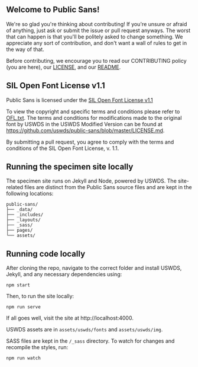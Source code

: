 ## Welcome to Public Sans!

We're so glad you're thinking about contributing! If you're unsure or afraid of anything, just ask or submit the issue or pull request anyways. The worst that can happen is that you'll be politely asked to change something. We appreciate any sort of contribution, and don't want a wall of rules to get in the way of that.

Before contributing, we encourage you to read our CONTRIBUTING policy (you are here), our [LICENSE](https://github.com/uswds/public-sans/blob/master/LICENSE.md), and our [README](https://github.com/uswds/public-sans/blob/master/README.md).

## SIL Open Font License v1.1

Public Sans is licensed under the [SIL Open Font License v1.1](https://scripts.sil.org/cms/scripts/page.php?site_id=nrsi&id=OFL_web)

To view the copyright and specific terms and conditions please refer to [OFL.txt](https://github.com/impallari/Libre-Franklin/blob/master/OFL.txt). The terms and conditions for modifications made to the original font by USWDS in the USWDS Modified Version can be found at https://github.com/uswds/public-sans/blob/master/LICENSE.md.

By submitting a pull request, you agree to comply with the terms and conditions of the SIL Open Font License, v. 1.1.

## Running the specimen site locally

The specimen site runs on Jekyll and Node, powered by USWDS. The site-related files are distinct from the Public Sans source files and are kept in the following locations:

```
public-sans/
├── _data/
├── _includes/
├── _layouts/
├── _sass/
├── pages/
└── assets/

```

## Running code locally

After cloning the repo, navigate to the correct folder and install USWDS, Jekyll, and any necessary dependencies using:

```
npm start
```

Then, to run the site locally:

```
npm run serve
```

If all goes well, visit the site at http://localhost:4000.

USWDS assets are in `assets/uswds/fonts` and `assets/uswds/img`.

SASS files are kept in the `/_sass` directory. To watch for changes and recompile the styles, run:

```
npm run watch
```
